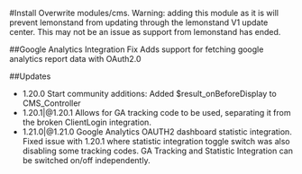 #Install
Overwrite modules/cms. Warning: adding this module as it is will prevent lemonstand from updating through the lemonstand V1 update center. This may not be an issue as support from lemonstand has ended.

##Google Analytics Integration Fix
Adds support for fetching google analytics report data with OAuth2.0

##Updates

- 1.20.0 Start community additions: Added $result_onBeforeDisplay to CMS_Controller
- 1.20.1|@1.20.1 Allows for GA tracking code to be used, separating it from the broken ClientLogin integration.
- 1.21.0|@1.21.0 Google Analytics OAUTH2 dashboard statistic integration.  Fixed issue with 1.20.1 where statistic integration toggle switch was also disabling some tracking codes. GA Tracking and Statistic Integration can be switched on/off independently.